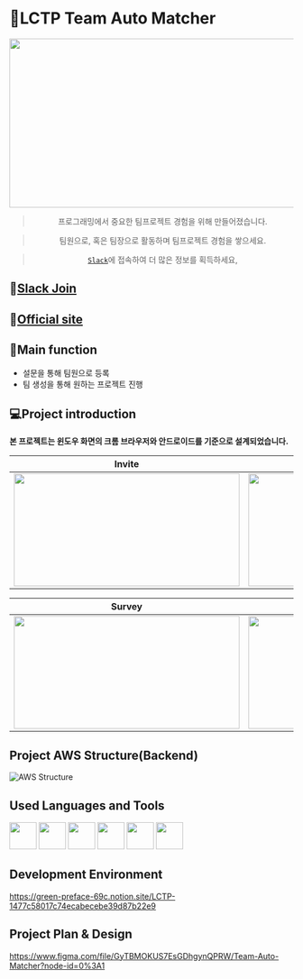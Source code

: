 # :paperclip:LCTP Team Auto Matcher
<img src='https://user-images.githubusercontent.com/71132893/126984867-6d19e15d-146a-4f1e-a31b-828ed670e170.png' width='800px' height='300px'>
<div align="center">  

> 프로그래밍에서 중요한 팀프로젝트 경험을 위해 만들어졌습니다.

> 팀원으로, 혹은 팀장으로 활동하며 팀프로젝트 경험을 쌓으세요.

> [`Slack`](https://join.slack.com/t/w1616672168-iqi184162/shared_invite/zt-sqrkwn93-SsuQ0qY1xwind4cZ1xfUWw)에 접속하여 더 많은 정보를 획득하세요,
</div>

## 🔗[Slack Join](https://join.slack.com/t/w1616672168-iqi184162/shared_invite/zt-sqrkwn93-SsuQ0qY1xwind4cZ1xfUWw)

## 🔗[Official site](https://lctp.kr/)  

## :checkered_flag:Main function
* 설문을 통해 팀원으로 등록
* 팀 생성을 통해 원하는 프로젝트 진행

## 💻Project introduction
 **본 프로젝트는 윈도우 화면의 크롬 브라우저와 안드로이드를 기준으로 설계되었습니다.**

|                Invite              |                Team Create               |
| :----------------------------------: | :----------------------------------: | 
| <img src='https://user-images.githubusercontent.com/71132893/126994397-78b8dbeb-b7f6-4b51-a4af-14106ef2f81f.gif' width='400px' height='200px'>                                | <img src='https://user-images.githubusercontent.com/71132893/126994386-0b69e508-6f8f-4b4c-b3d6-572ea9e1b9db.gif' width='400px'  height='200px'>                                 |

|                Survey              |                Check Mail               |
| :----------------------------------: | :----------------------------------: |
| <img src='https://user-images.githubusercontent.com/71132893/126994394-48932076-50be-401f-b81a-2e8d63bb5fb8.gif' width='400px' height='200px'>                                 | <img src='https://user-images.githubusercontent.com/71132893/126994395-ed3de24a-a19b-4875-8b02-6ca4b7086aa5.gif' width='400px' height='200px'>                                 |

## Project AWS Structure(Backend)
![AWS Structure](https://user-images.githubusercontent.com/44824320/127099189-486481e8-0ae1-4b26-87cd-a7a4d739e701.png)




## Used Languages and Tools
<div align='left'>
<img src='https://user-images.githubusercontent.com/71132893/103150298-16f97800-47b6-11eb-9e1e-5f8b89080b2e.png' width='48px' height='48px'> 
<img src='https://user-images.githubusercontent.com/71132893/103150299-17920e80-47b6-11eb-9b8d-689fcb698bd2.png' width='48px' height='48px'> 
<img src='https://user-images.githubusercontent.com/71132893/103150301-18c33b80-47b6-11eb-8cd1-f91e5476f5b4.png' width='48px' height='48px'>
<img src='https://user-images.githubusercontent.com/71132893/126986574-ab390b3f-e7bc-4938-ba04-eeec6b30757e.png' width='48px' height='48px'>
<img src='https://user-images.githubusercontent.com/71132893/126986810-6f734273-22f4-473c-afaa-907c9f38fc07.png' width='48px' height='48px'>
<img src='https://user-images.githubusercontent.com/71132893/126986985-5921ec05-43e0-4951-af28-b23b4611a750.png' width='48px' height='48px'>
</div>


## Development Environment

https://green-preface-69c.notion.site/LCTP-1477c58017c74ecabecebe39d87b22e9

## Project Plan & Design

https://www.figma.com/file/GyTBMOKUS7EsGDhgynQPRW/Team-Auto-Matcher?node-id=0%3A1
